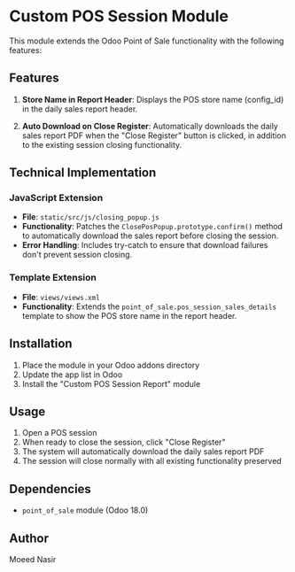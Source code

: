 # Custom POS Session Module

This module extends the Odoo Point of Sale functionality with the following features:

## Features

1. **Store Name in Report Header**: Displays the POS store name (config_id) in the daily sales report header.

2. **Auto Download on Close Register**: Automatically downloads the daily sales report PDF when the "Close Register" button is clicked, in addition to the existing session closing functionality.

## Technical Implementation

### JavaScript Extension
- **File**: `static/src/js/closing_popup.js`
- **Functionality**: Patches the `ClosePosPopup.prototype.confirm()` method to automatically download the sales report before closing the session.
- **Error Handling**: Includes try-catch to ensure that download failures don't prevent session closing.

### Template Extension
- **File**: `views/views.xml`
- **Functionality**: Extends the `point_of_sale.pos_session_sales_details` template to show the POS store name in the report header.

## Installation

1. Place the module in your Odoo addons directory
2. Update the app list in Odoo
3. Install the "Custom POS Session Report" module

## Usage

1. Open a POS session
2. When ready to close the session, click "Close Register"
3. The system will automatically download the daily sales report PDF
4. The session will close normally with all existing functionality preserved

## Dependencies

- `point_of_sale` module (Odoo 18.0)

## Author
Moeed Nasir

